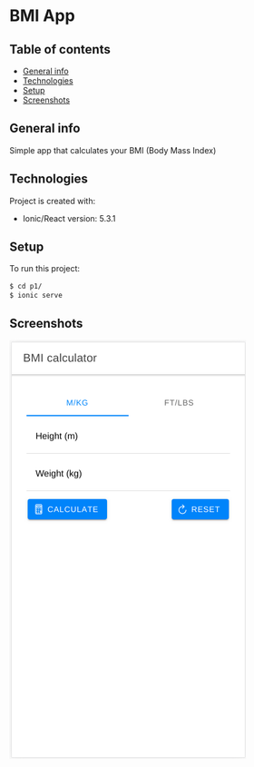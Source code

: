 # BMI App
## Table of contents
* [General info](#general-info)
* [Technologies](#technologies)
* [Setup](#setup)
* [Screenshots](#screenshots)

## General info
Simple app that calculates your BMI (Body Mass Index)
	
## Technologies
Project is created with:
* Ionic/React version: 5.3.1

	
## Setup
To run this project:

```
$ cd p1/
$ ionic serve
```
## Screenshots

![pic](./images/app.png)
